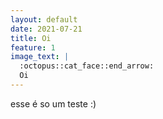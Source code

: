 ```yaml
---
layout: default
date: 2021-07-21
title: Oi
feature: 1
image_text: |
  :octopus::cat_face::end_arrow:
  Oi
---
```


esse é so um teste :)
